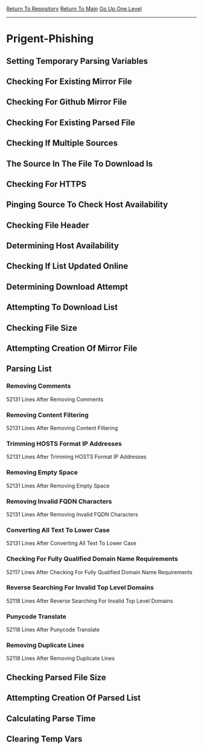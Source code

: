 [Return To Repository](https://github.com/deathbybandaid/piholeparser/)
[Return To Main](https://github.com/deathbybandaid/piholeparser/blob/master/RecentRunLogs/Mainlog.md)
[Go Up One Level](https://github.com/deathbybandaid/piholeparser/blob/master/RecentRunLogs/TopLevelScripts/30-Processing-External-Blacklists.md)
____________________________________
# Prigent-Phishing
## Setting Temporary Parsing Variables
## Checking For Existing Mirror File
## Checking For Github Mirror File
## Checking For Existing Parsed File
## Checking If Multiple Sources
## The Source In The File To Download Is
## Checking For HTTPS
## Pinging Source To Check Host Availability
## Checking File Header
## Determining Host Availability
## Checking If List Updated Online
## Determining Download Attempt
## Attempting To Download List
## Checking File Size
## Attempting Creation Of Mirror File
## Parsing List
### Removing Comments
52131 Lines After Removing Comments
### Removing Content Filtering
52131 Lines After Removing Content Filtering
### Trimming HOSTS Format IP Addresses
52131 Lines After Trimming HOSTS Format IP Addresses
### Removing Empty Space
52131 Lines After Removing Empty Space
### Removing Invalid FQDN Characters
52131 Lines After Removing Invalid FQDN Characters
### Converting All Text To Lower Case
52131 Lines After Converting All Text To Lower Case
### Checking For Fully Qualified Domain Name Requirements
52117 Lines After Checking For Fully Qualified Domain Name Requirements
### Reverse Searching For Invalid Top Level Domains
52118 Lines After Reverse Searching For Invalid Top Level Domains
### Punycode Translate
52118 Lines After Punycode Translate
### Removing Duplicate Lines
52118 Lines After Removing Duplicate Lines
## Checking Parsed File Size
## Attempting Creation Of Parsed List
## Calculating Parse Time
## Clearing Temp Vars
